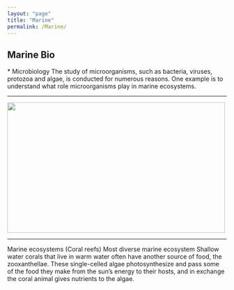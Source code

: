 ```yaml
---
layout: "page"
title: "Marine"
permalink: /Marine/ 
---
```


<h2> Marine Bio</h2>
*
Microbiology
The study of microorganisms, such as bacteria, viruses, protozoa and algae, is conducted for numerous reasons. One example is to understand what role microorganisms play in marine ecosystems.
<hr>

<img src="oceanography.jpg" width="500px" height="300px">

<hr>

Marine ecosystems (Coral reefs)
Most diverse marine ecosystem 
Shallow water corals that live in warm water often have another source of food, the zooxanthellae. These single-celled algae photosynthesize and pass some of the food they make from the sun’s energy to their hosts, and in exchange the coral animal gives nutrients to the algae.
